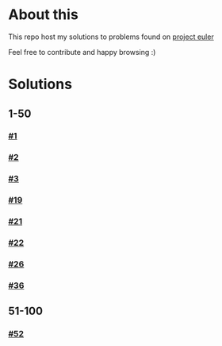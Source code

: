 # About this

This repo host my solutions to problems found on [project euler](wwww.projecteuler.net)

Feel free to contribute and happy browsing :)


# Solutions
## 1-50

### [#1](https://github.com/Kafiil/project-euler/tree/master/problems/1)
### [#2](https://github.com/Kafiil/project-euler/tree/master/problems/2)
### [#3](https://github.com/Kafiil/project-euler/tree/master/problems/3)
### [#19](https://github.com/Kafiil/project-euler/tree/master/problems/19)
### [#21](https://github.com/Kafiil/project-euler/tree/master/problems/21)
### [#22](https://github.com/Kafiil/project-euler/tree/master/problems/22)
### [#26](https://github.com/Kafiil/project-euler/tree/master/problems/26)
### [#36](https://github.com/Kafiil/project-euler/tree/master/problems/36)


## 51-100
### [#52](https://github.com/Kafiil/project-euler/tree/master/problems/52)